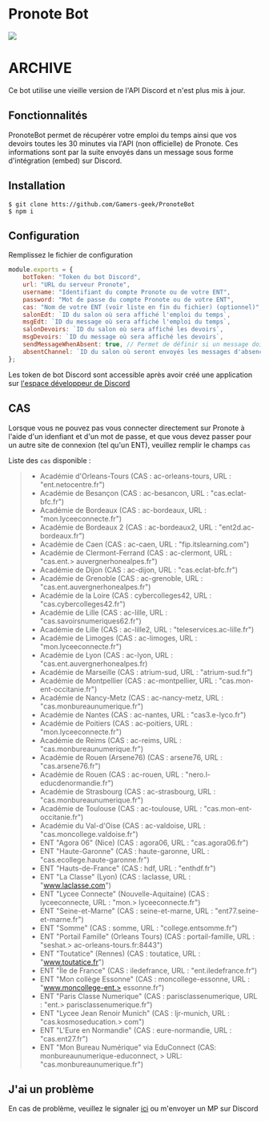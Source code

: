 # Pronote Bot

[![](https://img.shields.io/discord/641706601157361664?label=Gamers-geek&logo=discord&logoColor=%23fff)](https://discord.gg/7ykdCWQGE6)

# ARCHIVE
Ce bot utilise une vieille version de l'API Discord et n'est plus mis à jour.

## Fonctionnalités

PronoteBot permet de récupérer votre emploi du temps ainsi que vos devoirs toutes les 30 minutes via l'API (non officielle) de Pronote. Ces informations sont par la suite envoyés dans un message sous forme d'intégration (embed) sur Discord.

## Installation

```
$ git clone htts://github.com/Gamers-geek/PronoteBot
$ npm i
```

## Configuration

Remplissez le fichier de configuration

```js
module.exports = {
	botToken: "Token du bot Discord",
	url: "URL du serveur Pronote",
	username: "Identifiant du compte Pronote ou de votre ENT",
	password: "Mot de passe du compte Pronote ou de votre ENT",
	cas: "Nom de votre ENT (voir liste en fin du fichier) (optionnel)",
	salonEdt: `ID du salon où sera affiché l'emploi du temps`,
	msgEdt: `ID du message où sera affiché l'emploi du temps`,
	salonDevoirs: `ID du salon où sera affiché les devoirs`,
	msgDevoirs: `ID du message où sera affiché les devoirs`,
	sendMessageWhenAbsent: true, // Permet de définir si un message doit être envoyé lorsqu'un professeur est absent
	absentChannel: `ID du salon où seront envoyés les messages d'absences (laissez vide si "sendMessageWhenAbsent" est réglé sur false)`,
};
```

Les token de bot Discord sont accessible après avoir créé une application sur [l'espace développeur de Discord](https://discord.com/developers/)

## CAS

Lorsque vous ne pouvez pas vous connecter directement sur Pronote à l'aide d'un idenfiant et d'un mot de passe, et que vous devez passer pour un autre site de connexion (tel qu'un ENT), veuillez remplir le champs `cas`

Liste des `cas` disponible :

> - Académie d'Orleans-Tours (CAS : ac-orleans-tours, URL : "ent.netocentre.fr")
> - Académie de Besançon (CAS : ac-besancon, URL : "cas.eclat-bfc.fr")
> - Académie de Bordeaux (CAS : ac-bordeaux, URL : "mon.lyceeconnecte.fr")
> - Académie de Bordeaux 2 (CAS : ac-bordeaux2, URL : "ent2d.ac-bordeaux.fr")
> - Académie de Caen (CAS : ac-caen, URL : "fip.itslearning.com")
> - Académie de Clermont-Ferrand (CAS : ac-clermont, URL : "cas.ent.> auvergnerhonealpes.fr")
> - Académie de Dijon (CAS : ac-dijon, URL : "cas.eclat-bfc.fr")
> - Académie de Grenoble (CAS : ac-grenoble, URL : "cas.ent.auvergnerhonealpes.fr")
> - Académie de la Loire (CAS : cybercolleges42, URL : "cas.cybercolleges42.fr")
> - Académie de Lille (CAS : ac-lille, URL : "cas.savoirsnumeriques62.fr")
> - Académie de Lille (CAS : ac-lille2, URL : "teleservices.ac-lille.fr")
> - Académie de Limoges (CAS : ac-limoges, URL : "mon.lyceeconnecte.fr")
> - Académie de Lyon (CAS : ac-lyon, URL : "cas.ent.auvergnerhonealpes.fr)
> - Académie de Marseille (CAS : atrium-sud, URL : "atrium-sud.fr")
> - Académie de Montpellier (CAS : ac-montpellier, URL : "cas.mon-ent-occitanie.fr")
> - Académie de Nancy-Metz (CAS : ac-nancy-metz, URL : "cas.monbureaunumerique.fr")
> - Académie de Nantes (CAS : ac-nantes, URL : "cas3.e-lyco.fr")
> - Académie de Poitiers (CAS : ac-poitiers, URL : "mon.lyceeconnecte.fr")
> - Académie de Reims (CAS : ac-reims, URL : "cas.monbureaunumerique.fr")
> - Académie de Rouen (Arsene76) (CAS : arsene76, URL : "cas.arsene76.fr")
> - Académie de Rouen (CAS : ac-rouen, URL : "nero.l-educdenormandie.fr")
> - Académie de Strasbourg (CAS : ac-strasbourg, URL : "cas.monbureaunumerique.fr")
> - Académie de Toulouse (CAS : ac-toulouse, URL : "cas.mon-ent-occitanie.fr")
> - Académie du Val-d'Oise (CAS : ac-valdoise, URL : "cas.moncollege.valdoise.fr")
> - ENT "Agora 06" (Nice) (CAS : agora06, URL : "cas.agora06.fr")
> - ENT "Haute-Garonne" (CAS : haute-garonne, URL : "cas.ecollege.haute-garonne.fr")
> - ENT "Hauts-de-France" (CAS : hdf, URL : "enthdf.fr")
> - ENT "La Classe" (Lyon) (CAS : laclasse, URL : "www.laclasse.com")
> - ENT "Lycee Connecte" (Nouvelle-Aquitaine) (CAS : lyceeconnecte, URL : "mon.> lyceeconnecte.fr")
> - ENT "Seine-et-Marne" (CAS : seine-et-marne, URL : "ent77.seine-et-marne.fr")
> - ENT "Somme" (CAS : somme, URL : "college.entsomme.fr")
> - ENT "Portail Famille" (Orleans Tours) (CAS : portail-famille, URL : "seshat.> ac-orleans-tours.fr:8443")
> - ENT "Toutatice" (Rennes) (CAS : toutatice, URL : "www.toutatice.fr")
> - ENT "Île de France" (CAS : iledefrance, URL : "ent.iledefrance.fr")
> - ENT "Mon collège Essonne" (CAS : moncollege-essonne, URL : "www.moncollege-ent.> essonne.fr")
> - ENT "Paris Classe Numerique" (CAS : parisclassenumerique, URL : "ent.> parisclassenumerique.fr")
> - ENT "Lycee Jean Renoir Munich" (CAS : ljr-munich, URL : "cas.kosmoseducation.> com")
> - ENT "L'Eure en Normandie" (CAS : eure-normandie, URL : "cas.ent27.fr")
> - ENT "Mon Bureau Numérique" via EduConnect (CAS: monbureaunumerique-educonnect, > URL: "cas.monbureaunumerique.fr")

## J'ai un problème

En cas de problème, veuillez le signaler [ici](https://github.com/Gamers-geek/PronoteBot/issues/new) ou m'envoyer un MP sur Discord
